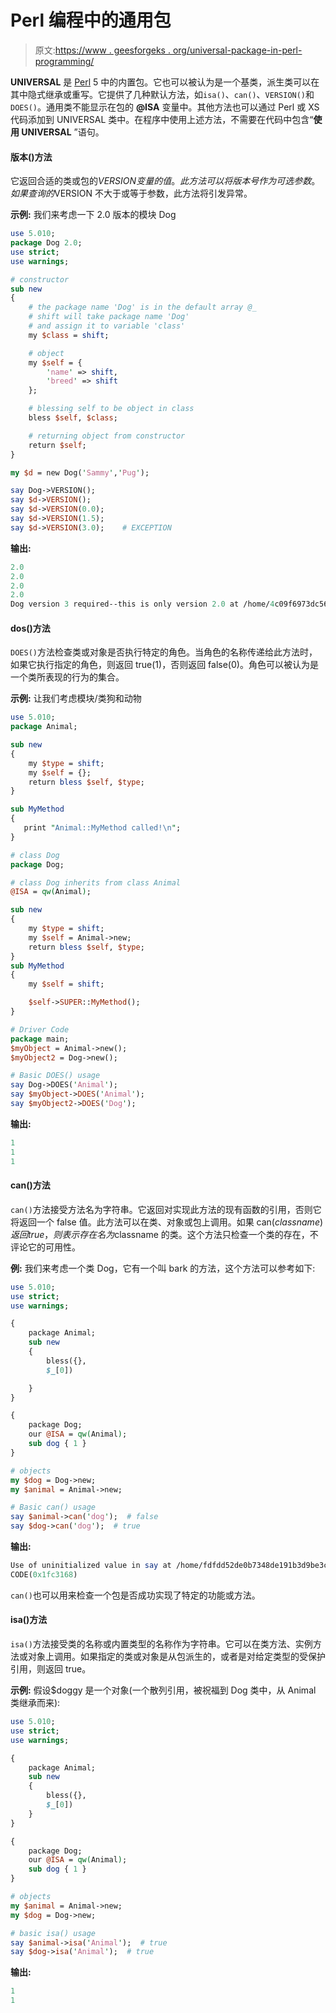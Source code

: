 # Perl 编程中的通用包

> 原文:[https://www . geesforgeks . org/universal-package-in-perl-programming/](https://www.geeksforgeeks.org/universal-package-in-perl-programming/)

**UNIVERSAL** 是 [Perl](https://www.geeksforgeeks.org/introduction-to-perl/) 5 中的内置包。它也可以被认为是一个基类，派生类可以在其中隐式继承或重写。它提供了几种默认方法，如`isa()`、`can()`、`VERSION()`和`DOES()`。通用类不能显示在包的 **@ISA** 变量中。其他方法也可以通过 Perl 或 XS 代码添加到 UNIVERSAL 类中。在程序中使用上述方法，不需要在代码中包含“**使用 UNIVERSAL** ”语句。

#### 版本()方法

它返回合适的类或包的$VERSION 变量的值。此方法可以将版本号作为可选参数。如果查询的$VERSION 不大于或等于参数，此方法将引发异常。

**示例:**
我们来考虑一下 2.0 版本的模块 Dog

```perl
use 5.010;
package Dog 2.0;
use strict;
use warnings;

# constructor
sub new
{
    # the package name 'Dog' is in the default array @_
    # shift will take package name 'Dog' 
    # and assign it to variable 'class'
    my $class = shift;

    # object
    my $self = {
        'name' => shift,
        'breed' => shift
    };

    # blessing self to be object in class
    bless $self, $class;

    # returning object from constructor
    return $self;
}

my $d = new Dog('Sammy','Pug');

say Dog->VERSION();
say $d->VERSION();
say $d->VERSION(0.0);
say $d->VERSION(1.5);
say $d->VERSION(3.0);    # EXCEPTION
```

**输出:**

```perl
2.0
2.0
2.0
2.0
Dog version 3 required--this is only version 2.0 at /home/4c09f6973dc56e8a558b8be499a040bb.pl line 32.

```

#### dos()方法

`DOES()`方法检查类或对象是否执行特定的角色。当角色的名称传递给此方法时，如果它执行指定的角色，则返回 true(1)，否则返回 false(0)。角色可以被认为是一个类所表现的行为的集合。

**示例:**
让我们考虑模块/类狗和动物

```perl
use 5.010;
package Animal;  

sub new
{
    my $type = shift;           
    my $self = {};               
    return bless $self, $type;    
}

sub MyMethod 
{
   print "Animal::MyMethod called!\n";
}

# class Dog    
package Dog;   

# class Dog inherits from class Animal
@ISA = qw(Animal);    

sub new
{
    my $type = shift;            
    my $self = Animal->new;     
    return bless $self, $type;  
}
sub MyMethod
{
    my $self = shift;

    $self->SUPER::MyMethod();
}

# Driver Code
package main;      
$myObject = Animal->new();
$myObject2 = Dog->new();

# Basic DOES() usage
say Dog->DOES('Animal');
say $myObject->DOES('Animal');
say $myObject2->DOES('Dog');
```

**输出:**

```perl
1
1
1

```

#### can()方法

`can()`方法接受方法名为字符串。它返回对实现此方法的现有函数的引用，否则它将返回一个 false 值。此方法可以在类、对象或包上调用。如果 can($classname)返回 true，则表示存在名为$classname 的类。这个方法只检查一个类的存在，不评论它的可用性。

**例:**
我们来考虑一个类 Dog，它有一个叫 bark 的方法，这个方法可以参考如下:

```perl
use 5.010;
use strict;
use warnings;

{ 
    package Animal; 
    sub new 
    { 
        bless({}, 
        $_[0]) 

    }
}

{ 
    package Dog; 
    our @ISA = qw(Animal); 
    sub dog { 1 } 
}

# objects
my $dog = Dog->new;
my $animal = Animal->new;

# Basic can() usage
say $animal->can('dog');  # false
say $dog->can('dog');  # true
```

**输出:**

```perl
Use of uninitialized value in say at /home/fdfdd52de0b7348de191b3d9be3cb44f.pl line 11.
CODE(0x1fc3168)

```

`can()`也可以用来检查一个包是否成功实现了特定的功能或方法。

#### isa()方法

`isa()`方法接受类的名称或内置类型的名称作为字符串。它可以在类方法、实例方法或对象上调用。如果指定的类或对象是从包派生的，或者是对给定类型的受保护引用，则返回 true。

**示例:**
假设$doggy 是一个对象(一个散列引用，被祝福到 Dog 类中，从 Animal 类继承而来):

```perl
use 5.010;
use strict;
use warnings;

{ 
    package Animal; 
    sub new
    { 
        bless({},
        $_[0]) 
    } 
}

{ 
    package Dog; 
    our @ISA = qw(Animal); 
    sub dog { 1 } 
}

# objects
my $animal = Animal->new;
my $dog = Dog->new;

# basic isa() usage 
say $animal->isa('Animal');  # true
say $dog->isa('Animal');  # true
```

**输出:**

```perl
1
1

```